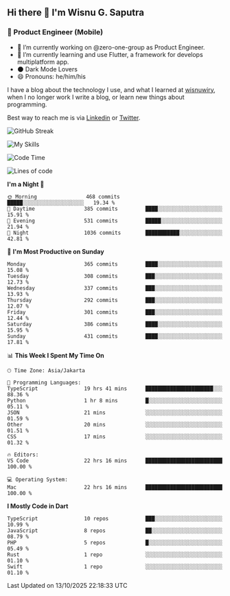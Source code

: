 ## Hi there 👋 I'm Wisnu G. Saputra

### :mobile_phone_off: Product Engineer (Mobile)

- 🔭 I’m currently working on @zero-one-group as Product Engineer.
- 🌱 I’m currently learning and use Flutter, a framework for develops multiplatform app.
- 🌑 Dark Mode Lovers
- 😄 Pronouns: he/him/his

I have a blog about the technology I use, and what I learned at [wisnuwiry](https://wisnuwiry.space/), when I no longer work I write a blog, or learn new things about programming.

Best way to reach me is via [Linkedin](https://www.linkedin.com/in/wisnu-saputra/) or [Twitter](https://twitter.com/wisnuwiry).

![GitHub Streak](https://streak-stats.demolab.com?user=wisnuwiry&theme=dark&hide_border=true)

![My Skills](https://skillicons.dev/icons?i=dart,flutter,kotlin,swift,go,js,css,neovim,git,linux&perline=5)

<!--START_SECTION:waka-->
![Code Time](http://img.shields.io/badge/Code%20Time-2%2C199%20hrs%2035%20mins-blue)

![Lines of code](https://img.shields.io/badge/From%20Hello%20World%20I%27ve%20Written-2.8%20million%20lines%20of%20code-blue)

**I'm a Night 🦉** 

```text
🌞 Morning                468 commits         █████░░░░░░░░░░░░░░░░░░░░   19.34 % 
🌆 Daytime                385 commits         ████░░░░░░░░░░░░░░░░░░░░░   15.91 % 
🌃 Evening                531 commits         █████░░░░░░░░░░░░░░░░░░░░   21.94 % 
🌙 Night                  1036 commits        ███████████░░░░░░░░░░░░░░   42.81 % 
```
📅 **I'm Most Productive on Sunday** 

```text
Monday                   365 commits         ████░░░░░░░░░░░░░░░░░░░░░   15.08 % 
Tuesday                  308 commits         ███░░░░░░░░░░░░░░░░░░░░░░   12.73 % 
Wednesday                337 commits         ███░░░░░░░░░░░░░░░░░░░░░░   13.93 % 
Thursday                 292 commits         ███░░░░░░░░░░░░░░░░░░░░░░   12.07 % 
Friday                   301 commits         ███░░░░░░░░░░░░░░░░░░░░░░   12.44 % 
Saturday                 386 commits         ████░░░░░░░░░░░░░░░░░░░░░   15.95 % 
Sunday                   431 commits         ████░░░░░░░░░░░░░░░░░░░░░   17.81 % 
```


📊 **This Week I Spent My Time On** 

```text
🕑︎ Time Zone: Asia/Jakarta

💬 Programming Languages: 
TypeScript               19 hrs 41 mins      ██████████████████████░░░   88.36 % 
Python                   1 hr 8 mins         █░░░░░░░░░░░░░░░░░░░░░░░░   05.11 % 
JSON                     21 mins             ░░░░░░░░░░░░░░░░░░░░░░░░░   01.59 % 
Other                    20 mins             ░░░░░░░░░░░░░░░░░░░░░░░░░   01.51 % 
CSS                      17 mins             ░░░░░░░░░░░░░░░░░░░░░░░░░   01.32 % 

🔥 Editors: 
VS Code                  22 hrs 16 mins      █████████████████████████   100.00 % 

💻 Operating System: 
Mac                      22 hrs 16 mins      █████████████████████████   100.00 % 
```

**I Mostly Code in Dart** 

```text
TypeScript               10 repos            ███░░░░░░░░░░░░░░░░░░░░░░   10.99 % 
JavaScript               8 repos             ██░░░░░░░░░░░░░░░░░░░░░░░   08.79 % 
PHP                      5 repos             █░░░░░░░░░░░░░░░░░░░░░░░░   05.49 % 
Rust                     1 repo              ░░░░░░░░░░░░░░░░░░░░░░░░░   01.10 % 
Swift                    1 repo              ░░░░░░░░░░░░░░░░░░░░░░░░░   01.10 % 
```




 Last Updated on 13/10/2025 22:18:33 UTC
<!--END_SECTION:waka-->
